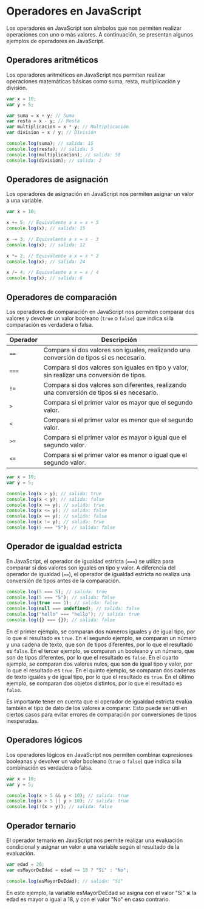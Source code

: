 # Operadores en JavaScript

Los operadores en JavaScript son símbolos que nos permiten realizar operaciones con uno o más valores. A continuación, se presentan algunos ejemplos de operadores en JavaScript.

## Operadores aritméticos

Los operadores aritméticos en JavaScript nos permiten realizar operaciones matemáticas básicas como suma, resta, multiplicación y división.

```javascript
var x = 10;
var y = 5;

var suma = x + y; // Suma
var resta = x - y; // Resta
var multiplicacion = x * y; // Multiplicación
var division = x / y; // División

console.log(suma); // salida: 15
console.log(resta); // salida: 5
console.log(multiplicacion); // salida: 50
console.log(division); // salida: 2
```

## Operadores de asignación

Los operadores de asignación en JavaScript nos permiten asignar un valor a una variable.

```javascript
var x = 10;

x += 5; // Equivalente a x = x + 5
console.log(x); // salida: 15

x -= 3; // Equivalente a x = x - 3
console.log(x); // salida: 12

x *= 2; // Equivalente a x = x * 2
console.log(x); // salida: 24

x /= 4; // Equivalente a x = x / 4
console.log(x); // salida: 6
```

## Operadores de comparación

Los operadores de comparación en JavaScript nos permiten comparar dos valores y devolver un valor booleano (`true` o `false`) que indica si la comparación es verdadera o falsa.

| Operador | Descripción |
| -------- | ----------- |
| `==`     | Compara si dos valores son iguales, realizando una conversión de tipos si es necesario.    |
| `===`    | Compara si dos valores son iguales en tipo y valor, sin realizar una conversión de tipos.  |
| `!=`     | Compara si dos valores son diferentes, realizando una conversión de tipos si es necesario. |
| `>`      | Compara si el primer valor es mayor que el segundo valor.                                  |
| `<`      | Compara si el primer valor es menor que el segundo valor.                                  |
| `>=`     | Compara si el primer valor es mayor o igual que el segundo valor.                          |
| `<=`     | Compara si el primer valor es menor o igual que el segundo valor.                          |

```javascript
var x = 10;
var y = 5;

console.log(x > y); // salida: true
console.log(x < y); // salida: false
console.log(x >= y); // salida: true
console.log(x <= y); // salida: false
console.log(x == y); // salida: false
console.log(x != y); // salida: true
console.log(5 === "5"); // salida: false
```

## Operador de igualdad estricta

En JavaScript, el operador de igualdad estricta (`===`) se utiliza para comparar si dos valores son iguales en tipo y valor. A diferencia del operador de igualdad (`==`), el operador de igualdad estricta no realiza una conversión de tipos antes de la comparación.

```javascript
console.log(5 === 5); // salida: true
console.log(5 === "5"); // salida: false
console.log(true === 1); // salida: false
console.log(null === undefined); // salida: false
console.log("hello" === "hello"); // salida: true
console.log({} === {}); // salida: false
```

En el primer ejemplo, se comparan dos números iguales y de igual tipo, por lo que el resultado es `true`. En el segundo ejemplo, se comparan un número y una cadena de texto, que son de tipos diferentes, por lo que el resultado es `false`. En el tercer ejemplo, se comparan un booleano y un número, que son de tipos diferentes, por lo que el resultado es `false`. En el cuarto ejemplo, se comparan dos valores nulos, que son de igual tipo y valor, por lo que el resultado es `true`. En el quinto ejemplo, se comparan dos cadenas de texto iguales y de igual tipo, por lo que el resultado es `true`. En el último ejemplo, se comparan dos objetos distintos, por lo que el resultado es `false`.

Es importante tener en cuenta que el operador de igualdad estricta evalúa también el tipo de dato de los valores a comparar. Esto puede ser útil en ciertos casos para evitar errores de comparación por conversiones de tipos inesperadas.

## Operadores lógicos

Los operadores lógicos en JavaScript nos permiten combinar expresiones booleanas y devolver un valor booleano (`true` o `false`) que indica si la combinación es verdadera o falsa.

```javascript
var x = 10;
var y = 5;

console.log(x > 5 && y < 10); // salida: true
console.log(x > 5 || y > 10); // salida: true
console.log(!(x > y)); // salida: false
```

## Operador ternario

El operador ternario en JavaScript nos permite realizar una evaluación condicional y asignar un valor a una variable según el resultado de la evaluación.

```javascript
var edad = 20;
var esMayorDeEdad = edad >= 18 ? "Sí" : "No";

console.log(esMayorDeEdad); // salida: "Sí"
```

En este ejemplo, la variable esMayorDeEdad se asigna con el valor "Sí" si la edad es mayor o igual a 18, y con el valor "No" en caso contrario.